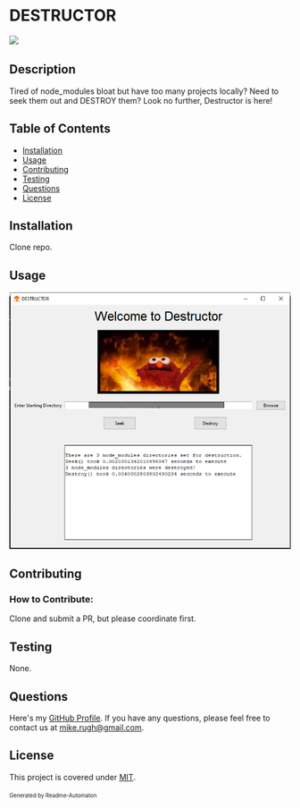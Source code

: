 # DESTRUCTOR
![](https://img.shields.io/badge/License-MIT-green)

## Description

Tired of node_modules bloat but have too many projects locally? Need to seek them out and DESTROY them? Look no further, Destructor is here!

## Table of Contents
- [Installation](#Installation)
- [Usage](#Usage)
- [Contributing](#Contributing)
- [Testing](#Testing)
- [Questions](#Questions)
- [License](#License)

## Installation

Clone repo.

## Usage

![App Pic](./images/Capture-1.PNG)

## Contributing
### How to Contribute:

Clone and submit a PR, but please coordinate first.

## Testing

None.

## Questions

Here's my [GitHub Profile](https://github.com/DA-Mike/).
If you have any questions, please feel free to contact us at mike.rugh@gmail.com.

## License

This project is covered under [MIT](https://choosealicense.com/licenses/mit/).


<sup><sub>Generated by Readme-Automaton</sub></sup>
